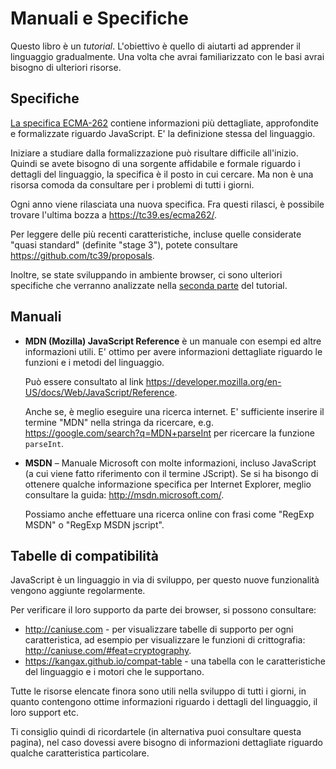 
# Manuali e Specifiche

Questo libro è un *tutorial*. L'obiettivo è quello di aiutarti ad apprender il linguaggio gradualmente. Una volta che avrai familiarizzato con le basi avrai bisogno di ulteriori risorse.

## Specifiche

[La specifica ECMA-262](https://www.ecma-international.org/publications/standards/Ecma-262.htm) contiene informazioni più dettagliate, approfondite e formalizzate riguardo JavaScript. E' la definizione stessa del linguaggio.

Iniziare a studiare dalla formalizzazione può risultare difficile all'inizio. Quindi se avete bisogno di una sorgente affidabile e formale riguardo i dettagli del linguaggio, la specifica è il posto in cui cercare. Ma non è una risorsa comoda da consultare per i problemi di tutti i giorni.

Ogni anno viene rilasciata una nuova specifica. Fra questi rilasci, è possibile trovare l'ultima bozza a <https://tc39.es/ecma262/>.

Per leggere delle più recenti caratteristiche, incluse quelle considerate "quasi standard" (definite "stage 3"), potete consultare <https://github.com/tc39/proposals>.

Inoltre, se state sviluppando in ambiente browser, ci sono ulteriori specifiche che verranno analizzate nella [seconda parte](info:browser-environment) del tutorial.

## Manuali

- **MDN (Mozilla) JavaScript Reference** è un manuale con esempi ed altre informazioni utili. E' ottimo per avere informazioni dettagliate riguardo le funzioni e i metodi del linguaggio.

    Può essere consultato al link <https://developer.mozilla.org/en-US/docs/Web/JavaScript/Reference>.

    Anche se, è meglio eseguire una ricerca internet. E' sufficiente inserire il termine "MDN" nella stringa da ricercare, e.g. <https://google.com/search?q=MDN+parseInt> per ricercare la funzione `parseInt`.


- **MSDN** – Manuale Microsoft con molte informazioni, incluso JavaScript (a cui viene fatto riferimento con il termine JScript). Se si ha bisongo di ottenere qualche informazione specifica per Internet Explorer, meglio consultare la guida: <http://msdn.microsoft.com/>.

    Possiamo anche effettuare una ricerca online con frasi come "RegExp MSDN" o "RegExp MSDN jscript".

## Tabelle di compatibilità

JavaScript è un linguaggio in via di sviluppo, per questo nuove funzionalità vengono aggiunte regolarmente.

Per verificare il loro supporto da parte dei browser, si possono consultare:

- <http://caniuse.com> - per visualizzare tabelle di supporto per ogni caratteristica, ad esempio per visualizzare le funzioni di crittografia: <http://caniuse.com/#feat=cryptography>.
- <https://kangax.github.io/compat-table> - una tabella con le caratteristiche del linguaggio e i motori che le supportano.

Tutte le risorse elencate finora sono utili nella sviluppo di tutti i giorni, in quanto contengono ottime informazioni riguardo i dettagli del linguaggio, il loro support etc.

Ti consiglio quindi di ricordartele (in alternativa puoi consultare questa pagina), nel caso dovessi avere bisogno di informazioni dettagliate riguardo qualche caratteristica particolare.
